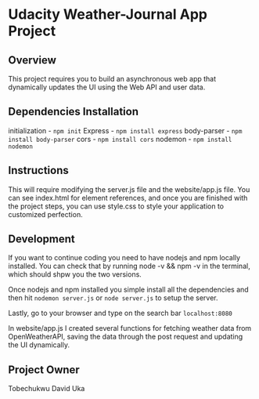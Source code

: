 # Udacity Weather-Journal App Project

## Overview

This project requires you to build an asynchronous web app that dynamically updates the UI using the Web API and user data.

## Dependencies Installation
initialization - `npm init`
Express - `npm install express`
body-parser - `npm install body-parser`
cors - `npm install cors`
nodemon - `npm install nodemon`

## Instructions
This will require modifying the server.js file and the website/app.js file. You can see index.html for element references, and once you are finished with the project steps, you can use style.css to style your application to customized perfection.

## Development
If you want to continue coding you need to have nodejs and npm locally installed. You can check that by running node -v && npm -v in the terminal, which should shpw you the two versions.

Once nodejs and npm installed you simple install all the dependencies and then hit `nodemon server.js` or `node server.js` to setup the server.

Lastly, go to your browser and type on the search bar `localhost:8080`

In website/app.js I created several functions for fetching weather data from OpenWeatherAPI, saving the data through the post request and updating the UI dynamically.


## Project Owner

Tobechukwu David Uka
